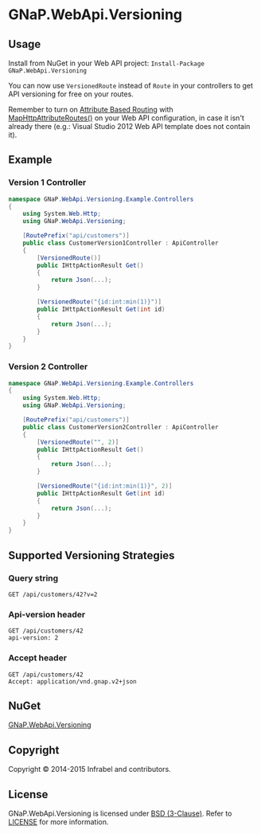 GNaP.WebApi.Versioning
======================

## Usage

Install from NuGet in your Web API project: ```Install-Package GNaP.WebApi.Versioning```

You can now use ```VersionedRoute``` instead of ```Route``` in your controllers to get API versioning for free on your routes.

Remember to turn on [Attribute Based Routing](http://www.asp.net/web-api/overview/web-api-routing-and-actions/attribute-routing-in-web-api-2) with [MapHttpAttributeRoutes()](http://msdn.microsoft.com/en-us/library/dn479134%28v=vs.118%29.aspx) on your Web API configuration, in case it isn't already there (e.g.: Visual Studio 2012 Web API template does not contain it).

## Example

### Version 1 Controller
```csharp
namespace GNaP.WebApi.Versioning.Example.Controllers
{
    using System.Web.Http;
    using GNaP.WebApi.Versioning;

    [RoutePrefix("api/customers")]
    public class CustomerVersion1Controller : ApiController
    {
        [VersionedRoute()]
        public IHttpActionResult Get()
        {
            return Json(...);
        }

        [VersionedRoute("{id:int:min(1)}")]
        public IHttpActionResult Get(int id)
        {
            return Json(...);
        }
    }
}
```

### Version 2 Controller
```csharp
namespace GNaP.WebApi.Versioning.Example.Controllers
{
    using System.Web.Http;
    using GNaP.WebApi.Versioning;

    [RoutePrefix("api/customers")]
    public class CustomerVersion2Controller : ApiController
    {
        [VersionedRoute("", 2)]
        public IHttpActionResult Get()
        {
            return Json(...);
        }

        [VersionedRoute("{id:int:min(1)}", 2)]
        public IHttpActionResult Get(int id)
        {
            return Json(...);
        }
    }
}
```

## Supported Versioning Strategies

### Query string
```
GET /api/customers/42?v=2
```

### Api-version header
```
GET /api/customers/42
api-version: 2
```

### Accept header
```
GET /api/customers/42
Accept: application/vnd.gnap.v2+json
```

## NuGet

[GNaP.WebApi.Versioning](http://www.nuget.org/packages/GNaP.WebApi.Versioning/)

## Copyright

Copyright © 2014-2015 Infrabel and contributors.

## License

GNaP.WebApi.Versioning is licensed under [BSD (3-Clause)](http://choosealicense.com/licenses/bsd-3-clause/ "Read more about the BSD (3-Clause) License"). Refer to [LICENSE](https://github.com/infrabel/GNaP.WebApi.Versioning/blob/master/LICENSE) for more information.
